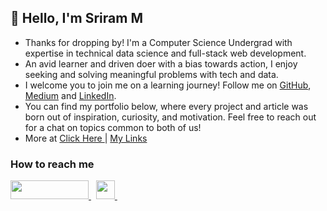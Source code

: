 ## 👋 Hello, I'm Sriram M

- Thanks for dropping by! I'm a Computer Science Undergrad with expertise in technical data science and full-stack web development.
- An avid learner and driven doer with a bias towards action, I enjoy seeking and solving meaningful problems with tech and data.
- I welcome you to join me on a learning journey! Follow me on [GitHub](https://github.com/msris108), [Medium](https://msris108.medium.com) and [LinkedIn](https://linkedin.com/in/msris108).
- You can find my portfolio below, where every project and article was born out of inspiration, curiosity, and motivation. Feel free to reach out for a chat on topics common to both of us!
- More at <a href="https://www.msris108.ml/"> Click Here </a> | <a href="https://linktr.ee/msris108"> My Links </a>

<h3> How to reach me </h3>
<div>
    <a href="https://www.linkedin.com/in/msris108" target="_blank">
        <img src="https://img.shields.io/badge/LinkedIn-0077B5?style=for-the-badge&logo=linkedin&logoColor=white" height="30" width="125px">
    </a>&nbsp
    <a href="https://calendly.com/msris108/" target="_blank">
        <img src="https://img.shields.io/badge/Calendly-Let's%20chat!-brightgreen?style=for-the-badge&logo=googlechat" height="30">
    </a>&nbsp
</div>
